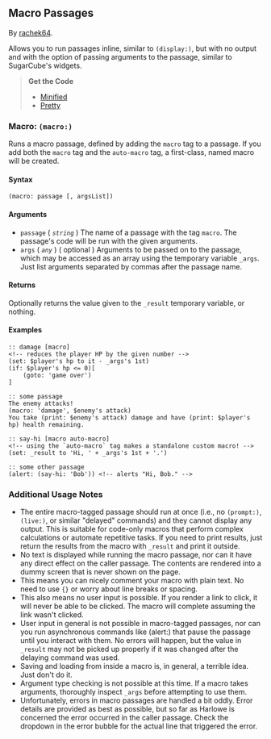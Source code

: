 ## Macro Passages

By [rachek64](https://github.com/rachek64).

Allows you to run passages inline, similar to `(display:)`, but with no output and with the option of passing arguments to the passage, similar to SugarCube's widgets.

> **Get the Code**
>
> - [Minified](https://github.com/ChapelR/harlowe-macro-api/blob/master/examples/third-party/minified/macro-passages.min.js) 
> - [Pretty](https://github.com/ChapelR/harlowe-macro-api/blob/master/examples/third-party/macro-passages.js)

### Macro: `(macro:)`

Runs a macro passage, defined by adding the `macro` tag to a passage. If you add both the `macro` tag and the `auto-macro` tag, a first-class, named macro will be created.

#### Syntax

```
(macro: passage [, argsList])
```

#### Arguments

- `passage` ( *`string`* ) The name of a passage with the tag `macro`. The passage's code will be run with the given arguments.
- `args` ( *`any`* ) ( optional ) Arguments to be passed on to the passage, which may be accessed as an array using the temporary variable `_args`. Just list arguments separated by commas after the passage name.

#### Returns

Optionally returns the value given to the `_result` temporary variable, or nothing.

#### Examples

```
:: damage [macro]
<!-- reduces the player HP by the given number -->
(set: $player's hp to it - _args's 1st)
(if: $player's hp <= 0)[
	(goto: 'game over')
]

:: some passage
The enemy attacks!
(macro: 'damage', $enemy's attack)
You take (print: $enemy's attack) damage and have (print: $player's hp) health remaining.

:: say-hi [macro auto-macro]
<!-- using the `auto-macro` tag makes a standalone custom macro! -->
(set: _result to 'Hi, ' + _args's 1st + '.')

:: some other passage
(alert: (say-hi: 'Bob')) <!-- alerts "Hi, Bob." -->
```

### Additional Usage Notes

* The entire macro-tagged passage should run at once (i.e., no `(prompt:)`, `(live:)`, or similar "delayed" commands) and they cannot display any output. This is suitable for code-only macros that perform complex calculations or automate repetitive tasks. If you need to print results, just return the results from the macro with `_result` and print it outside.
* No text is displayed while running the macro passage, nor can it have any
direct effect on the caller passage. The contents are rendered into a
dummy screen that is never shown on the page.
* This means you can nicely comment your macro with plain text. No need to use `{}`
  or worry about line breaks or spacing.
* This also means no user input is possible. If you render a link to click,
  it will never be able to be clicked. The macro will complete assuming the link
  wasn't clicked.
* User input in general is not possible in macro-tagged passages, nor can you run
asynchronous commands like (alert:) that pause the passage until you interact
with them. No errors will happen, but the value in `_result` may not be
picked up properly if it was changed after the delaying command was used.
* Saving and loading from inside a macro is, in general, a terrible idea. Just don't do it.
* Argument type checking is not possible at this time. If a macro takes arguments,
thoroughly inspect `_args` before attempting to use them.
* Unfortunately, errors in macro passages are handled a bit oddly. Error details
are provided as best as possible, but so far as Harlowe is concerned the error
occurred in the caller passage. Check the dropdown in the error bubble for the
actual line that triggered the error.